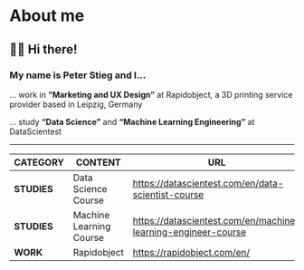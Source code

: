 About me
===
👋🏻 Hi there!
---
### My name is Peter Stieg and I…
… work in **“Marketing and UX Design”** at Rapidobject, a 3D printing service provider based in Leipzig, Germany

… study **“Data Science”** and **“Machine Learning Engineering”** at DataScientest

---

| CATEGORY    | CONTENT                 | URL                                                           |
| ----------- | ----------------------- | ------------------------------------------------------------- |
| **STUDIES** | Data Science Course     | https://datascientest.com/en/data-scientist-course            |
| **STUDIES** | Machine Learning Course | https://datascientest.com/en/machine-learning-engineer-course |
| **WORK**    | Rapidobject             | https://rapidobject.com/en/                                   |

<!---
peterstieg/peterstieg is a ✨ special ✨ repository because its `README.md` (this file) appears on your GitHub profile.
You can click the Preview link to take a look at your changes.
--->
